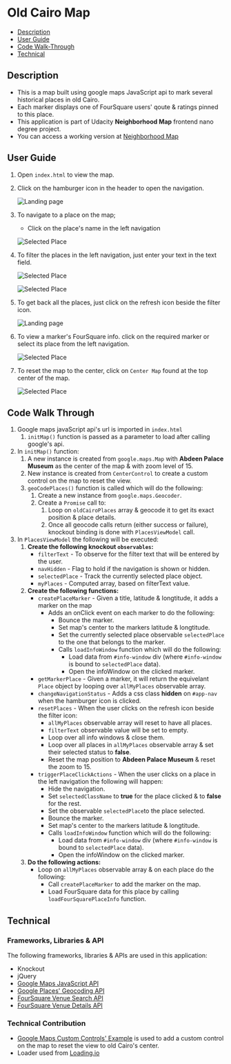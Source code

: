 # Old Cairo Map

* [Description](#description)
* [User Guide](#user-guide)
* [Code Walk-Through](#code-walk-through)
* [Technical](#technical)

## Description
* This is a map built using google maps JavaScript api to mark several historical places in old Cairo.
* Each marker displays one of FourSquare users' qoute & ratings pinned to this place.
* This application is part of Udacity **Neighborhood Map** frontend nano degree project.
* You can access a working version at [Neighborhood Map](https://alia-adel.github.io/udacity-fend-neighorhood-map/)

## User Guide
1. Open `index.html` to view the map.
2. Click on the hamburger icon in the header to open the navigation.

    ![Landing page](assets/images/landingPage.PNG)

3. To navigate to a place on the map;
    - Click on the place's name in the left navigation

    ![Selected Place](assets/images/selectedPlace.PNG)

4. To filter the places in the left navigation, just enter your text in the text field.
    
    ![Selected Place](assets/images/filter_text.PNG)

    ![Selected Place](assets/images/SearchResult.PNG)
    

5. To get back all the places, just click on the refresh icon beside the filter icon.

    ![Landing page](assets/images/landingPage.PNG)

6. To view a marker's FourSquare info. click on the required marker or select its place from the left navigation.

    ![Selected Place](assets/images/infoWindow.PNG)

7. To reset the map to the center, click on `Center Map` found at the top center of the map.

    ![Selected Place](assets/images/centerMap.PNG)


## Code Walk Through
1. Google maps javaScript api's url is imported in `index.html`
    1. `initMap()` function is passed as a parameter to load after calling google's api.
2. In `initMap()` function:
    1. A new instance is created from `google.maps.Map` with **Abdeen Palace Museum** as the center of the map & with zoom level of 15.
    2. New instance is created from `CenterControl` to create a custom control on the map to reset the view.
    3. `geoCodePlaces()` function is called which will do the following:
        1. Create a new instance from `google.maps.Geocoder`.
        2. Create a `Promise` call to:
            1. Loop on `oldCairoPlaces` array & geocode it to get its exact position & place details.
            2. Once all geocode calls return (either success or failure), knockout binding is done with `PlacesViewModel` call.
3. In `PlacesViewModel` the following will be executed:
    1. **Create the following knockout `observables`:**
        - `filterText` - To observe for the filter text that will be entered by the user.
        - `navHidden`  - Flag to hold if the navigation is shown or hidden.
        - `selectedPlace` - Track the currently selected place object.
        - `myPlaces` - Computed array, based on filterText value.
    2. **Create the following functions:**
        - `createPlaceMarker` - Given a title, latitude & longtitude, it adds a marker on the map
            - Adds an onClick event on each marker to do the following:
                - Bounce the marker.
                - Set map's center to the markers latitude & longtitude.
                - Set the currently selected place observable `selectedPlace` to the one that belongs to the marker.
                - Calls `loadInfoWindow` function which will do the following:
                    - Load data from `#info-window` div (where `#info-window` is bound to `selectedPlace` data).
                    - Open the infoWindow on the clicked marker.
        - `getMarkerPlace` - Given a marker, it will return the equivelant `Place` object by looping over `allMyPlaces` observable array.
        - `changeNavigationStatus` - Adds a css class **hidden** on `#app-nav` when the hamburger icon is clicked.
        - `resetPlaces` - When the user clicks on the refresh icon beside the filter icon:
            - `allMyPlaces` observable array will reset to have all places.
            - `filterText` observable value will be set to empty.
            - Loop over all info windows & close them.
            - Loop over all places in `allMyPlaces` observable array & set their selected status to **false**.
            - Reset the map position to **Abdeen Palace Museum** & reset the zoom to 15.
        - `triggerPlaceClickActions` - When the user clicks on a place in the left navigation the following will happen:
            - Hide the navigation.
            - Set `selectedClassName` to **true** for the place clicked & to **false** for the rest.
            - Set the observable `selectedPlace`to the place selected.
            - Bounce the marker.
            - Set map's center to the markers latitude & longtitude.
            - Calls `loadInfoWindow` function which will do the following:
                - Load data from `#info-window` div (where `#info-window` is bound to `selectedPlace` data).
                - Open the infoWindow on the clicked marker.
    3. **Do the following actions:**
        - Loop on `allMyPlaces` observable array & on each place do the following:
            - Call `createPlaceMarker` to add the marker on the map.
            - Load FourSquare data for this place by calling `loadFourSquarePlaceInfo` function.


## Technical
### Frameworks, Libraries & API
The following frameworks, libraries & APIs are used in this application:
- Knockout
- jQuery
- [Google Maps JavaScript API](https://developers.google.com/maps/documentation/javascript/)
- [Google Places' Geocoding API](https://developers.google.com/maps/documentation/javascript/examples/geocoding-simple)
- [FourSquare Venue Search API](https://developer.foursquare.com/docs/api/venues/search)
- [FourSquare Venue Details API](https://developer.foursquare.com/docs/api/venues/details)

### Technical Contribution
- [Google Maps Custom Controls' Example](https://developers.google.com/maps/documentation/javascript/examples/control-custom) is used to add a custom control on the map to reset the view to old Cairo's center.
- Loader used from [Loading.io](https://loading.io)


